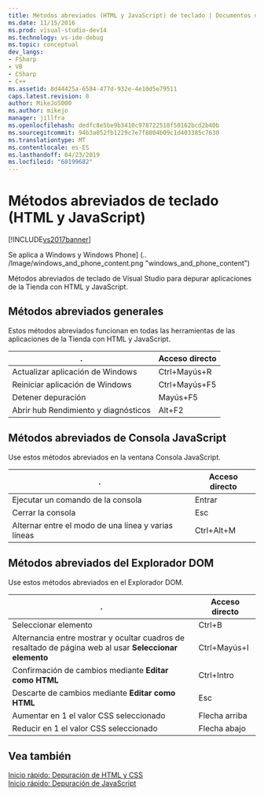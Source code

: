 ```yaml
---
title: Métodos abreviados (HTML y JavaScript) de teclado | Documentos de Microsoft
ms.date: 11/15/2016
ms.prod: visual-studio-dev14
ms.technology: vs-ide-debug
ms.topic: conceptual
dev_langs:
- FSharp
- VB
- CSharp
- C++
ms.assetid: 8d44425a-6584-477d-932e-4e10d5e79511
caps.latest.revision: 8
author: MikeJo5000
ms.author: mikejo
manager: jillfra
ms.openlocfilehash: dedfc8e5be9b3410c978722518f50162bcd2b40b
ms.sourcegitcommit: 94b3a052fb1229c7e7f8804b09c1d403385c7630
ms.translationtype: MT
ms.contentlocale: es-ES
ms.lasthandoff: 04/23/2019
ms.locfileid: "68199682"
---
```

# <a name="keyboard-shortcuts-html-and-javascript"></a>Métodos abreviados de teclado (HTML y JavaScript)
[!INCLUDE[vs2017banner](../includes/vs2017banner.md)]

Se aplica a Windows y Windows Phone] (.. /Image/windows_and_phone_content.png "windows_and_phone_content")  
  
 Métodos abreviados de teclado de Visual Studio para depurar aplicaciones de la Tienda con HTML y JavaScript.  
  
## <a name="general-shortcuts"></a>Métodos abreviados generales  
 Estos métodos abreviados funcionan en todas las herramientas de las aplicaciones de la Tienda con HTML y JavaScript.  
  
|.|Acceso directo|  
|------------|--------------|  
|Actualizar aplicación de Windows|Ctrl+Mayús+R|  
|Reiniciar aplicación de Windows|Ctrl+Mayús+F5|  
|Detener depuración|Mayús+F5|  
|Abrir hub Rendimiento y diagnósticos|Alt+F2|  
  
## <a name="javascript-console-shortcuts"></a>Métodos abreviados de Consola JavaScript  
 Use estos métodos abreviados en la ventana Consola JavaScript.  
  
|.|Acceso directo|  
|------------|--------------|  
|Ejecutar un comando de la consola|Entrar|  
|Cerrar la consola|Esc|  
|Alternar entre el modo de una línea y varias líneas|Ctrl+Alt+M|  
  
## <a name="dom-explorer-shortcuts"></a>Métodos abreviados del Explorador DOM  
 Use estos métodos abreviados en el Explorador DOM.  
  
|.|Acceso directo|  
|------------|--------------|  
|Seleccionar elemento|Ctrl+B|  
|Alternancia entre mostrar y ocultar cuadros de resaltado de página web al usar **Seleccionar elemento**|Ctrl+Mayús+I|  
|Confirmación de cambios mediante **Editar como HTML**|Ctrl+Intro|  
|Descarte de cambios mediante **Editar como HTML**|Esc|  
|Aumentar en 1 el valor CSS seleccionado|Flecha arriba|  
|Reducir en 1 el valor CSS seleccionado|Flecha abajo|  
  
## <a name="see-also"></a>Vea también  
 [Inicio rápido: Depuración de HTML y CSS](../debugger/quickstart-debug-html-and-css.md)   
 [Inicio rápido: Depuración de JavaScript](../debugger/quickstart-debug-javascript-using-the-console.md)
